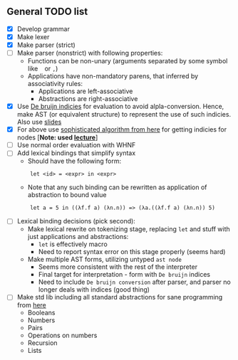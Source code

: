 ## General TODO list

- [x] Develop grammar
- [x] Make lexer
- [x] Make parser (strict)
- [ ] Make parser (nonstrict) with following properties:
    * Functions can be non-unary (arguments separated by some symbol like ` ` or `,`)
    * Applications have non-mandatory parens, that inferred by associativity rules:
        - Applications are left-associative
        - Abstractions are right-associative
- [x] Use [De bruijn indicies](https://www.researchgate.net/publication/2368794_Reviewing_the_Classical_and_the_de_Bruijn_Notation_for_-calculus_and_Pure_Type_Systems) 
for evaluation to avoid alpla-conversion. Hence, make AST (or equivalent structure) to represent the use of such indicies. 
Also use [slides](https://www.cs.vu.nl/~femke/courses/ep/slides/4x4.pdf)
- [x] For above use [sophisticated algorithm from here](https://www.researchgate.net/publication/2368794_Reviewing_the_Classical_and_the_de_Bruijn_Notation_for_-calculus_and_Pure_Type_Systems) for getting indicies for nodes
      [**Note: used [lecture](https://www.cs.cornell.edu/courses/cs4110/2018fa/lectures/lecture15.pdf)**]
- [ ] Use normal order evaluation with WHNF
- [ ] Add lexical bindings that simplify syntax
    * Should have the following form:
    ```
        let <id> = <expr> in <expr>
    ```
    * Note that any such binding can be rewritten as application of abstraction to bound value
    ```
        let a = 5 in ((λf.f a) (λn.n)) => (λa.((λf.f a) (λn.n)) 5)
    ```
- [ ] Lexical binding decisions (pick second):
    * Make lexical rewrite on tokenizing stage, replacing `let` and stuff with just applications and abstractions:
        - `let` is effectively macro
        - Need to report syntax error on this stage properly (seems hard)
    * Make multiple AST forms, utilizing untyped `ast node`
        - Seems more consistent with the rest of the interpreter
        - Final target for interpretation - form with `De bruijn` indices
        - Need to include `De bruijn conversion` after parser, and parser no longer deals with indices (good thing)
- [ ] Make std lib including all standard abstractions for sane programming from [here](https://www.lektorium.tv/sites/lektorium.tv/files/additional_files/20110227_systems_of_typed_lambda_calculi_moskvin_lecture02.pdf)
    * Booleans
    * Numbers
    * Pairs
    * Operations on numbers
    * Recursion
    * Lists
